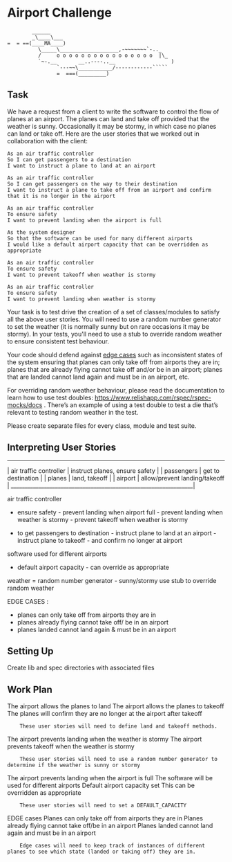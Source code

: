 Airport Challenge
=================

```
        ______
        _\____\___
=  = ==(____MA____)
          \_____\___________________,-~~~~~~~`-.._
          /     o o o o o o o o o o o o o o o o  |\_
          `~-.__       __..----..__                  )
                `---~~\___________/------------`````
                =  ===(_________)

```


Task
-----

We have a request from a client to write the software to control the flow of planes at an airport. The planes can land and take off provided that the weather is sunny. Occasionally it may be stormy, in which case no planes can land or take off.  Here are the user stories that we worked out in collaboration with the client:

```
As an air traffic controller 
So I can get passengers to a destination 
I want to instruct a plane to land at an airport

As an air traffic controller 
So I can get passengers on the way to their destination 
I want to instruct a plane to take off from an airport and confirm that it is no longer in the airport

As an air traffic controller 
To ensure safety 
I want to prevent landing when the airport is full 

As the system designer
So that the software can be used for many different airports
I would like a default airport capacity that can be overridden as appropriate

As an air traffic controller 
To ensure safety 
I want to prevent takeoff when weather is stormy 

As an air traffic controller 
To ensure safety 
I want to prevent landing when weather is stormy 
```

Your task is to test drive the creation of a set of classes/modules to satisfy all the above user stories. You will need to use a random number generator to set the weather (it is normally sunny but on rare occasions it may be stormy). In your tests, you'll need to use a stub to override random weather to ensure consistent test behaviour.

Your code should defend against [edge cases](http://programmers.stackexchange.com/questions/125587/what-are-the-difference-between-an-edge-case-a-corner-case-a-base-case-and-a-b) such as inconsistent states of the system ensuring that planes can only take off from airports they are in; planes that are already flying cannot take off and/or be in an airport; planes that are landed cannot land again and must be in an airport, etc.

For overriding random weather behaviour, please read the documentation to learn how to use test doubles: https://www.relishapp.com/rspec/rspec-mocks/docs . There’s an example of using a test double to test a die that’s relevant to testing random weather in the test.

Please create separate files for every class, module and test suite.


Interpreting User Stories
--------------------------

__________________________________________________________________
| air traffic controller  | instruct planes, ensure safety        |
| passengers              | get to destination                    |
| planes                  | land, takeoff                         |
| airport                 | allow/prevent landing/takeoff         |
__________________________________________________________________|

air traffic controller
- ensure safety
        - prevent landing when airport full
        - prevent landing when weather is stormy
        - prevent takeoff when weather is stormy


- to get passengers to destination
        - instruct plane to land at an airport
        - instruct plane to takeoff
                - and confirm no longer at airport


software used for different airports
- default airport capacity
        - can override as appropriate


weather = random number generator - sunny/stormy
use stub to override random weather

EDGE CASES :
- planes can only take off from airports they are in
- planes already flying cannot take off/ be in an airport
- planes landed cannot land again & must be in an airport



Setting Up
-----------

Create lib and spec directories with associated files


Work Plan
----------
The airport allows the planes to land
The airport allows the planes to takeoff
        The planes will confirm they are no longer at the airport after takeoff

        These user stories will need to define land and takeoff methods.

The airport prevents landing when the weather is stormy
The airport prevents takeoff when the weather is stormy

        These user stories will need to use a random number generator to determine if the weather is sunny or stormy

The airport prevents landing when the airport is full
The software will be used for different airports
        Default airport capacity set
        This can be overridden as appropriate

        These user stories will need to set a DEFAULT_CAPACITY

EDGE cases
Planes can only take off from airports they are in
Planes already flying cannot take off/be in an airport
Planes landed cannot land again and must be in an airport

        Edge cases will need to keep track of instances of different planes to see which state (landed or taking off) they are in.